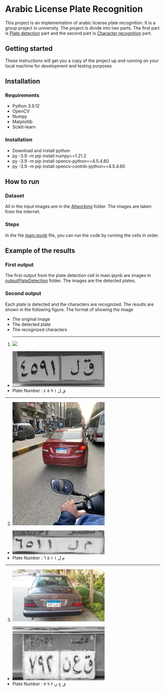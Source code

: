 # Arabic License Plate Recognition

This project is an implementation of arabic license plate recognition. It is a group project in university. The project is divide into two parts. The first part is [Plate detection](plate_detection.py) part and the second part is [Character recognition](character_recognition.py) part.

## Getting started

These instructions will get you a copy of the project up and running on your local machine for development and testing purposes

## Installation

### Requirements

- Python 3.9.12
- OpenCV
- Numpy
- Matplotlib
- Scikit-learn

### Installation

- Download and install python
- py -3.9 -m pip install numpy==1.21.2
- py -3.9 -m pip install opencv-python==4.5.4.60
- py -3.9 -m pip install opencv-contrib-python==4.5.4.60

## How to run

### Dataset

All in the input images are in the [Allworking](allworking) folder. The images are taken from the internet.

### Steps

In the file [main.ipynb](main.ipynb) file, you can run the code by running the cells in order.

## Example of the results

### First output

The first output from the plate detection cell in main.ipynb are images in [outputPlateDetection](outputPlateDetection) folder. The images are the detected plates.

### Second output

Each plate is detected and the characters are recognized. The results are shown in the following figure.
The format of showing the image

- The original image
- The detected plate
- The recognized characters
  <hr>

1. <img src="Allworking/1.jpg" width="300"  />

- <img src="outputPlateDetection/1.jpg" width="300" />
- Plate Number : ق ل ١ ٩ ٥ ٤
<hr>

2. <img src="Allworking/21.jpg" width="300"  />

- <img src="outputPlateDetection/21.jpg" width="300"  />
- Plate Number : م ل ١ ١ ٥ ٦
<hr>

3. <img src="Allworking/57.jpg" width="300"  />

- <img src="outputPlateDetection/57.jpg" width="300"  />
- Plate Number : ق ع ن ٢ ٩ ٧
